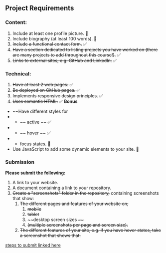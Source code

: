 




## Project Requirements

### Content:
1. Include at least one profile picture. 🍎
2. Include biography (at least 100 words). 🍎
3. ~~Include a functional contact form.~~ ✅
4. ~~Have a section dedicated to listing projects you have worked on (there are many projects to add throughout this course!).~~ ✅
5. ~~Links to external sites, e.g. GitHub and LinkedIn.~~ ✅

### Technical:
1. ~~Have at least 2 web pages.~~ ✅
2. ~~Be deployed on GitHub pages.~~ ✅
3. ~~Implements responsive design principles.~~ ✅
4. ~~Uses semantic HTML.~~ ✅
**Bonus**
- ~~Have different styles for 
- - ~~ active ~~ ✅
- - ~~ hover ~~ ✅
- - focus states. 🍎
- Use JavaScript to add some dynamic elements to your site. 🍎

### Submission
**Please submit the following:**
1. A link to your website.
2. A document containing a link to your repository.
3. ~~Create a "screenshots" folder in the repository,~~ containing screenshots that show:
   1. ~~The different pages and features of your website on;~~
      1.  ~~mobile~~
      2.  ~~tablet~~
      3.  ~~desktop screen sizes ~~
      4.  ~~(multiple screenshots per page and screen size).~~
   2. ~~The different features of your site, e.g. if you have hover states, take a screenshot that shows that.~~

[steps to submit linked here](https://shecodes.thinkific.com/courses/take/she-codes-plus-sydney-22-23/assignments/38847850-project-portfolio-website)

